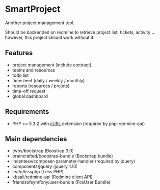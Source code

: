 SmartProject
=============

Another project management tool.

Should be backended on redmine to retrieve project list, tickets, activity ... however, this project should work without it.


## Features

- project management (include contract)
- teams and resources
- todo list
- timesheet (daily / weekly / monthly)
- reports (resources / projets)
- time-off request
- global dashboard


## Requirements

- PHP >= 5.3.2 with [cURL](http://php.net/manual/en/book.curl.php) extension (required by php-redmine-api)


## Main dependencies

- twbs/bootstrap (Boostrap 3.0)
- braincrafted/bootstrap-bundle  (Bootstrap bundle)
- incenteev/composer-parameter-handler (required by jquery)
- components/jquery (jquery 1.10)
- leafo/lessphp (Less PHP)
- kbsali/redmine-api (Redmine client API)
- friendsofsymfony/user-bundle (FosUser Bundle)

